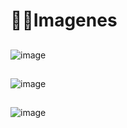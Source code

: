 # 👨‍💻Imagenes
## 
![image](https://github.com/user-attachments/assets/d82b3b5b-b3a8-4aba-bd32-e8a82a70c906)
##
![image](https://github.com/user-attachments/assets/0e44b98f-b93a-49f8-965a-e1e47c2b3df0)
##
![image](https://github.com/user-attachments/assets/b480df0c-987b-4625-b76f-d43647f67d21)
